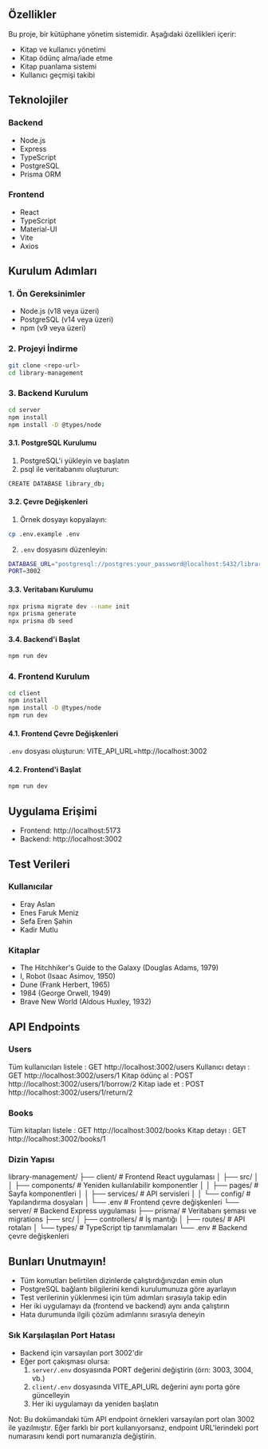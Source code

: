 ## Özellikler
Bu proje, bir kütüphane yönetim sistemidir. Aşağıdaki özellikleri içerir:

-  Kitap ve kullanıcı yönetimi
-  Kitap ödünç alma/iade etme
-  Kitap puanlama sistemi
-  Kullanıcı geçmişi takibi

## Teknolojiler

### Backend
- Node.js
- Express
- TypeScript
- PostgreSQL
- Prisma ORM

### Frontend
- React
- TypeScript
- Material-UI
- Vite
- Axios

## Kurulum Adımları

### 1. Ön Gereksinimler
- Node.js (v18 veya üzeri)
- PostgreSQL (v14 veya üzeri)
- npm (v9 veya üzeri)

### 2. Projeyi İndirme
```bash
git clone <repo-url>
cd library-management
```


### 3. Backend Kurulum
```bash
cd server
npm install
npm install -D @types/node
```

#### 3.1. PostgreSQL Kurulumu
1. PostgreSQL'i yükleyin ve başlatın
2. psql ile veritabanını oluşturun:
```bash
CREATE DATABASE library_db;
```

#### 3.2. Çevre Değişkenleri
1. Örnek dosyayı kopyalayın:
```bash
cp .env.example .env
```

2. `.env` dosyasını düzenleyin:
```bash
DATABASE_URL="postgresql://postgres:your_password@localhost:5432/library_db"
PORT=3002
```

#### 3.3. Veritabanı Kurulumu
```bash
npx prisma migrate dev --name init
npx prisma generate
npx prisma db seed
```

#### 3.4. Backend'i Başlat
```bash
npm run dev
```

### 4. Frontend Kurulum
```bash
cd client
npm install
npm install -D @types/node
npm run dev
```

#### 4.1. Frontend Çevre Değişkenleri
`.env` dosyası oluşturun:
VITE_API_URL=http://localhost:3002

#### 4.2. Frontend'i Başlat
```bash
npm run dev
```

## Uygulama Erişimi

- Frontend: http://localhost:5173
- Backend: http://localhost:3002

## Test Verileri

### Kullanıcılar
- Eray Aslan
- Enes Faruk Meniz
- Sefa Eren Şahin
- Kadir Mutlu

### Kitaplar
- The Hitchhiker's Guide to the Galaxy (Douglas Adams, 1979)
- I, Robot (Isaac Asimov, 1950)
- Dune (Frank Herbert, 1965)
- 1984 (George Orwell, 1949)
- Brave New World (Aldous Huxley, 1932)

## API Endpoints

### Users
Tüm kullanıcıları listele : GET http://localhost:3002/users
Kullanıcı detayı : GET http://localhost:3002/users/1
Kitap ödünç al : POST http://localhost:3002/users/1/borrow/2
Kitap iade et : POST http://localhost:3002/users/1/return/2

### Books
Tüm kitapları listele : GET http://localhost:3002/books
Kitap detayı : GET http://localhost:3002/books/1

### Dizin Yapısı
library-management/ ├── client/ # Frontend React uygulaması │ ├── src/ │ │ ├── components/ # Yeniden kullanılabilir komponentler │ │ ├── pages/ # Sayfa komponentleri │ │ ├── services/ # API servisleri │ │ └── config/ # Yapılandırma dosyaları │ └── .env # Frontend çevre değişkenleri └── server/ # Backend Express uygulaması ├── prisma/ # Veritabanı şeması ve migrations ├── src/ │ ├── controllers/ # İş mantığı │ ├── routes/ # API rotaları │ └── types/ # TypeScript tip tanımlamaları └── .env # Backend çevre değişkenleri

## Bunları Unutmayın!
- Tüm komutları belirtilen dizinlerde çalıştırdığınızdan emin olun
- PostgreSQL bağlantı bilgilerini kendi kurulumunuza göre ayarlayın
- Test verilerinin yüklenmesi için tüm adımları sırasıyla takip edin
- Her iki uygulamayı da (frontend ve backend) aynı anda çalıştırın
- Hata durumunda ilgili çözüm adımlarını sırasıyla deneyin

### Sık Karşılaşılan Port Hatası
- Backend için varsayılan port 3002'dir
- Eğer port çakışması olursa:
  1. `server/.env` dosyasında PORT değerini değiştirin (örn: 3003, 3004, vb.)
  2. `client/.env` dosyasında VITE_API_URL değerini aynı porta göre güncelleyin
  3. Her iki uygulamayı da yeniden başlatın

Not: Bu dokümandaki tüm API endpoint örnekleri varsayılan port olan 3002 ile yazılmıştır. 
Eğer farklı bir port kullanıyorsanız, endpoint URL'lerindeki port numarasını kendi port numaranızla değiştirin.


